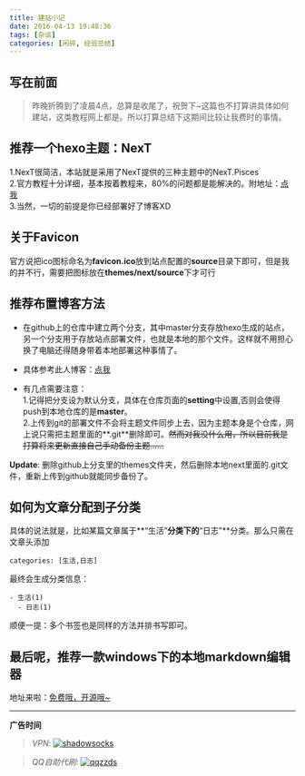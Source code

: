 ```yaml
---
title: 建站小记
date: 2016-04-13 19:48:36
tags: [杂谈]
categories: [闲碎, 经验总结]
---
```


## 写在前面

>昨晚折腾到了凌晨4点，总算是收尾了，祝贺下~这篇也不打算讲具体如何建站，这类教程网上都是。所以打算总结下这期间比较让我费时的事情。

<!--more-->

## 推荐一个hexo主题：NexT  
1.NexT很简洁，本站就是采用了NexT提供的三种主题中的NexT.Pisces  
2.官方教程十分详细，基本按着教程来，80%的问题都是能解决的。附地址：[点我](http://theme-next.iissnan.com/getting-started.html)  
3.当然，一切的前提是你已经部署好了博客XD

## 关于Favicon
官方说把ico图标命名为**favicon.ico**放到站点配置的**source**目录下即可，但是我的并不行，需要把图标放在**themes/next/source**下才可行

## 推荐布置博客方法

- 在github上的仓库中建立两个分支，其中master分支存放hexo生成的站点，另一个分支用于存放站点部署文件，也就是本地的那个文件。这样就不用担心换了电脑还得随身带着本地部署这种事情了。

- 具体参考此人博客：[点我](http://crazymilk.github.io/2015/12/28/GitHub-Pages-Hexo%E6%90%AD%E5%BB%BA%E5%8D%9A%E5%AE%A2/#more)

- 有几点需要注意：  
  1.记得把分支设为默认分支，具体在仓库页面的**setting**中设置,否则会使得push到本地仓库的是**master**。  
  2.上传到git的部署文件不会将主题文件同步上去，因为主题本身是个仓库，网上说只需把主题里面的**.git**删除即可。~~然而对我没什么用，所以目前我是打算将来更新直接自己手动备份主题......~~  

**Update**: 删除github上分支里的themes文件夹，然后删除本地next里面的.git文件，重新上传到github就能同步备份了。

## 如何为文章分配到子分类
具体的说法就是，比如某篇文章属于**“生活”**分类下的**“日志”**分类。那么只需在文章头添加
```
categories: [生活,日志]
```

最终会生成分类信息：

```
- 生活(1)
  - 日志(1)
```

顺便一提：多个书签也是同样的方法并排书写即可。

## 最后呢，推荐一款windows下的本地markdown编辑器
地址来啦：[免费哦，开源哦~](https://github.com/chenguanzhou/MarkDownEditor/releases)












---

**广告时间**

> *VPN*: <a href="https://portal.shadowsocks.la/aff.php?aff=11951" target="_blank">![shadowsocks](https://github.com/GooZy/GooZy.github.io/blob/hexo/source/images/shadowsocks.png?raw=true)</a>

> *QQ自助代刷*: <a href="http://qqzzds.hxcvb.com/" target="_blank">![qqzzds](https://github.com/GooZy/GooZy.github.io/blob/hexo/source/images/qqzzds.png?raw=true)</a>

